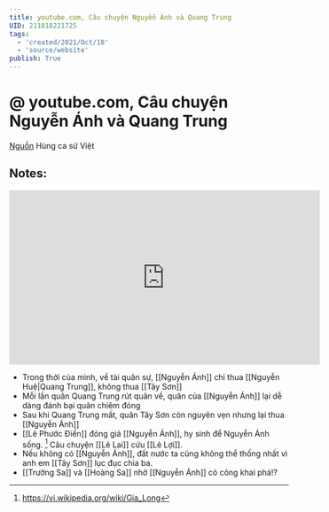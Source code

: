 ```yaml
---
title: youtube.com, Câu chuyện Nguyễn Ánh và Quang Trung
UID: 211018221725
tags:
  - 'created/2021/Oct/18'
  - 'source/website'
publish: True
---
```

# @ youtube.com, Câu chuyện Nguyễn Ánh và Quang Trung

[Nguồn](https://www.youtube.com/watch?v=fb8yPH1K3AM) Hùng ca sử Việt

## Notes:
<iframe width="560" height="315" src="https://www.youtube.com/embed/fb8yPH1K3AM" title="YouTube video player" frameborder="0" allow="accelerometer; autoplay; clipboard-write; encrypted-media; gyroscope; picture-in-picture" allowfullscreen></iframe>

- Trong thời của mình, về tài quân sự, [[Nguyễn Ánh]] chỉ thua [[Nguyễn Huệ|Quang Trung]], không thua [[Tây Sơn]]
- Mỗi lần quân Quang Trung rút quân về, quân của [[Nguyễn Ánh]] lại dễ dàng đánh bại quân chiêm đóng
- Sau khi Quang Trung mất, quân Tây Sơn còn nguyên vẹn nhưng lại thua [[Nguyễn Ánh]]
- [[Lê Phước Điển]] đóng giả [[Nguyễn Ánh]], hy sinh để Nguyễn Ánh sống. [^1] Câu chuyện [[Lê Lai]] cứu [[Lê Lợi]].
- Nếu không có [[Nguyễn Ánh]], đất nước ta cũng không thể thống nhất vì anh em [[Tây Sơn]] lục đục chia ba.
- [[Trường Sa]] và [[Hoàng Sa]] nhờ [[Nguyễn Ánh]] có công khai phá!?


[^1]: https://vi.wikipedia.org/wiki/Gia_Long



